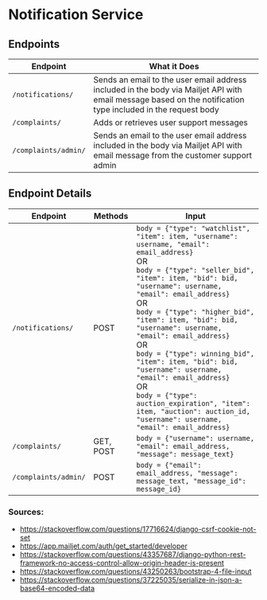 # Notification Service

## Endpoints

| Endpoint  | What it Does  |
| ------------|-------------|
| `/notifications/` |   Sends an email to the user email address included in the body via Mailjet API with email message based on the notification type included in the request body |
| `/complaints/` |   Adds or retrieves user support messages |
| `/complaints/admin/` |   Sends an email to the user email address included in the body via Mailjet API with email message from the customer support admin |

## Endpoint Details

| Endpoint  | Methods  | Input |
| ------------|-------------|-------------|
| `/notifications/` |   POST | `body = {"type": "watchlist", "item": item, "username": username, "email": email_address}` <br> OR <br> `body = {"type": "seller_bid", "item": item, "bid": bid, "username": username, "email": email_address}` <br> OR <br> `body = {"type": "higher_bid", "item": item, "bid": bid, "username": username, "email": email_address}` <br> OR <br> `body = {"type": winning_bid", "item": item, "bid": bid, "username": username, "email": email_address}` <br> OR <br> `body = {"type": auction_expiration", "item": item, "auction": auction_id, "username": username, "email": email_address}`|
| `/complaints/` |   GET, POST |   `body = {"username": username, "email": email_address, "message": message_text}` |
| `/complaints/admin/` |  POST |  `body = {"email": email_address, "message": message_text, "message_id": message_id}` |


### Sources:
- https://stackoverflow.com/questions/17716624/django-csrf-cookie-not-set
- https://app.mailjet.com/auth/get_started/developer
- https://stackoverflow.com/questions/43357687/django-python-rest-framework-no-access-control-allow-origin-header-is-present
- https://stackoverflow.com/questions/43250263/bootstrap-4-file-input
- https://stackoverflow.com/questions/37225035/serialize-in-json-a-base64-encoded-data
